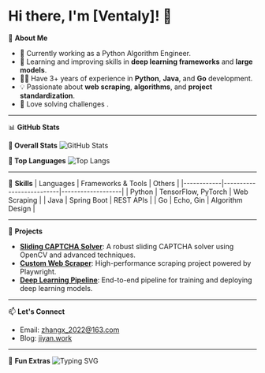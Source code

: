 # Hi there, I'm [Ventaly]! 👋

🎯 **About Me**
- 🔭 Currently working as a Python Algorithm Engineer.
- 🌱 Learning and improving skills in **deep learning frameworks** and **large models**.
- 👨‍💻 Have 3+ years of experience in **Python**, **Java**, and **Go** development.
- 💡 Passionate about **web scraping**, **algorithms**, and **project standardization**.
- 🎨 Love solving challenges .

---

📊 **GitHub Stats**

**🔹 Overall Stats**
![GitHub Stats](https://github-readme-stats.vercel.app/api?username=yourusername&show_icons=true&theme=radical)

**🔹 Top Languages**
![Top Langs](https://github-readme-stats.vercel.app/api/top-langs/?username=yourusername&layout=compact&theme=radical)


---

🔧 **Skills**
| Languages  | Frameworks & Tools      | Others            |
|------------|--------------------------|-------------------|
| Python     | TensorFlow, PyTorch     | Web Scraping      |
| Java       | Spring Boot             | REST APIs         |
| Go         | Echo, Gin               | Algorithm Design  |

---

🚀 **Projects**
- [**Sliding CAPTCHA Solver**](https://github.com/yourusername/captcha-solver): A robust sliding CAPTCHA solver using OpenCV and advanced techniques.
- [**Custom Web Scraper**](https://github.com/yourusername/web-scraper): High-performance scraping project powered by Playwright.
- [**Deep Learning Pipeline**](https://github.com/yourusername/deep-learning-pipeline): End-to-end pipeline for training and deploying deep learning models.

---

📫 **Let's Connect**
- Email: [zhangx_2022@163.com](mailto:zhangx_2022@163.com)
- Blog: [jiyan.work](http://www.jiyan.work/)


---

🎨 **Fun Extras**
![Typing SVG](https://readme-typing-svg.herokuapp.com?font=Fira+Code&size=18&pause=1000&color=FF5733&width=435&lines=Hello,+World!;I+am+a+Python+developer.;Welcome+to+my+GitHub+Profile!)
